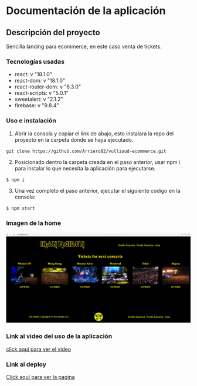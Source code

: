 # Documentación de la aplicación

## Descripción del proyecto

Sencilla landing para ecommerce, en este caso venta de tickets.

### Tecnologías usadas

* react: v "18.1.0"
* react-dom: v "18.1.0"
* react-router-dom: v "6.3.0"
* react-scripts: v "5.0.1"
* sweetalert: v "2.1.2"
* firebase: v "9.8.4"

### Uso e instalación

1. Abrir la consola y copiar el link de abajo, esto instalara la repo del proyecto en la carpeta donde se haya ejecutado.

```
git clone https://github.com/Arriero82/vullioud-ecommerce.git
```

2. Posicionado dentro la carpeta creada en el paso anterior, usar npm i para instalar lo que necesita la aplicación para ejecutarse.

````
$ npm i
````

3. Una vez completo el paso anterior, ejecutar el siguiente codigo en la consola:

````
$ npm start
````

### Imagen de la home

![Home](/src/img/home.jpg "Home")

### Link al video del uso de la aplicación

[click aquí para ver el video](https://youtu.be/NIIEWVpoFIA)

### Link al deploy

[Click aquí para ver la pagina](https://friendly-bienenstitch-a02bcc.netlify.app/)